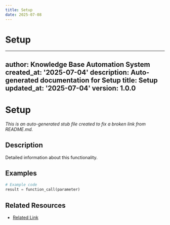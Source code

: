 ```yaml
---
title: Setup
date: 2025-07-08
---
```


# Setup

---
author: Knowledge Base Automation System
created_at: '2025-07-04'
description: Auto-generated documentation for Setup
title: Setup
updated_at: '2025-07-04'
version: 1.0.0
---

# Setup

*This is an auto-generated stub file created to fix a broken link from README.md.*

## Description

Detailed information about this functionality.

## Examples

```python
# Example code
result = function_call(parameter)
```

## Related Resources

- [Related Link](./related_resource.md)
